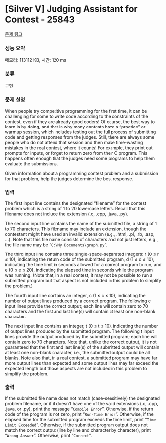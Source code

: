 # [Silver V] Judging Assistant for Contest - 25843 

[문제 링크](https://www.acmicpc.net/problem/25843) 

### 성능 요약

메모리: 113112 KB, 시간: 120 ms

### 분류

구현

### 문제 설명

<p>When people try competitive programming for the first time, it can be challenging for some to write code according to the constraints of the contest, even if they are already good coders! Of course, the best way to learn is by doing, and that is why many contests have a “practice” or warmup session, which includes testing out the full process of submitting code and getting responses from the judges. Still, there are always some people who do not attend that session and then make time-wasting mistakes in the real contest, where it counts! For example, they print out prompts for inputs, or forget to return zero from their C program. This happens often enough that the judges need some programs to help them evaluate the submissions.</p>

<p>Given information about a programming contest problem and a submission for that problem, help the judges determine the best response.</p>

### 입력 

 <p>The first input line contains the designated “filename” for the contest problem which is a string of 1 to 20 lowercase letters. Recall that this filename does not include the extension (.c, .cpp, .java, .py).</p>

<p>The second input line contains the name of the submitted file, a string of 1 to 70 characters. This filename may include an extension, though the contestant might have used an invalid extension (e.g., .html, .pl, .rb, .asp, …). Note that this file name consists of characters and not just letters, e.g., the file name may be “<code>C:\My Documents\graph.py</code>”.</p>

<p>The third input line contains three single-space-separated integers: r (0 ≤ r ≤ 10), indicating the return code of the submitted program, d (1 ≤ d ≤ 10), indicating the time limit in seconds allowed for a correct program to run, and e (0 ≤ e ≤ 20), indicating the elapsed time in seconds while the program was running. (Note that, in a real contest, it may not be possible to run a submitted program but that aspect is not included in this problem to simplify the problem.)</p>

<p>The fourth input line contains an integer, c (1 ≤ c ≤ 10), indicating the number of output lines produced by a correct program. The following c input lines provide the correct output; each line will contain zero to 70 characters and the first and last line(s) will contain at least one non-blank character.</p>

<p>The next input line contains an integer, t (0 ≤ t ≤ 10), indicating the number of output lines produced by the submitted program. The following t input lines provide the output produced by the submitted program; each line will contain zero to 70 characters. Note that, unlike the correct output, it is not guaranteed that the first and last line(s) of the submitted output will contain at least one non-blank character, i.e., the submitted output could be all blanks. Note also that, in a real contest, a submitted program may have far more output lines than expected and some output lines may far exceed the expected length but those aspects are not included in this problem to simplify the problem.</p>

### 출력 

 <p>If the submitted file name does not match (case-sensitively) the designated problem filename, or if it doesn’t have one of the valid extensions (.c, .cpp, .java, or .py), print the message “<code>Compile Error</code>”. Otherwise, if the return code of the program is not zero, print “<code>Run-Time Error</code>”. Otherwise, if the elapsed time for the submitted program exceeds the time limit, print “<code>Time Limit Exceeded</code>”. Otherwise, if the submitted program output does not match the correct output (line by line and character by character), print “<code>Wrong Answer</code>”. Otherwise, print “<code>Correct</code>”.</p>

